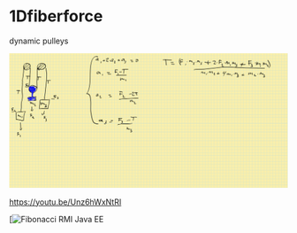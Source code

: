 # 1Dfiberforce
dynamic pulleys

![alt text](https://github.com/MyelinsheathXD/1Dfiberforce/blob/main/gold%20formula.png)


https://youtu.be/Unz6hWxNtRI

[![Fibonacci RMI Java EE](https://youtu.be/Unz6hWxNtRI "RMI Fibonacci Java")
